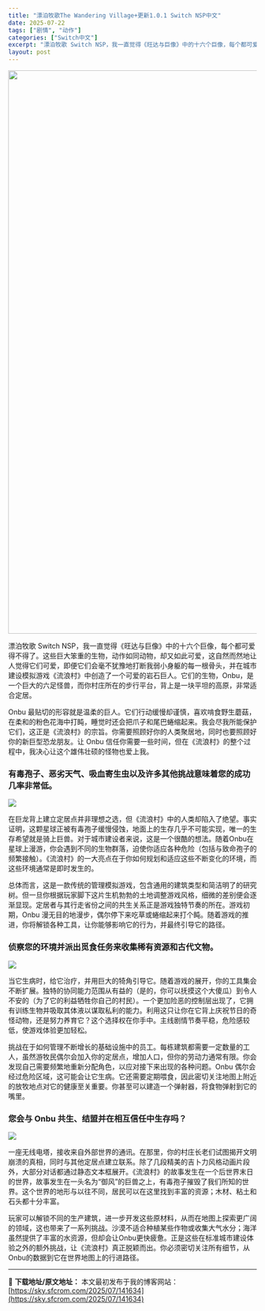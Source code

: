 ```yaml
---
title: "漂泊牧歌The Wandering Village+更新1.0.1 Switch NSP中文"
date: 2025-07-22
tags: ["剧情", "动作"]
categories: ["Switch中文"]
excerpt: "漂泊牧歌 Switch NSP，我一直觉得《旺达与巨像》中的十六个巨像，每个都可爱得不得了。这些巨大笨重的生物，动作如同动物，却又如此可爱，这自然而然地让人觉得它们可爱，即便它们会毫不犹豫地打断我弱小身躯的每一根骨头，并在城市建设模拟游戏《流浪村》中创造了一个可爱的岩石巨人。它们的生物，Onbu，是&hellip;"
layout: post
---
```


<img class="aligncenter size-full wp-image-141635" src="https://sky.sfcrom.com/wp-content/uploads/2025/07/2025072201433066.webp" alt="" width="700" height="1142" />

漂泊牧歌 Switch NSP，我一直觉得《旺达与巨像》中的十六个巨像，每个都可爱得不得了。这些巨大笨重的生物，动作如同动物，却又如此可爱，这自然而然地让人觉得它们可爱，即便它们会毫不犹豫地打断我弱小身躯的每一根骨头，并在城市建设模拟游戏《流浪村》中创造了一个可爱的岩石巨人。它们的生物，Onbu，是一个巨大的六足怪兽，而你村庄所在的步行平台，背上是一块平坦的高原，非常适合定居。

Onbu 最贴切的形容就是温柔的巨人。它们行动缓慢却谨慎，喜欢啃食野生蘑菇，在柔和的粉色花海中打盹，睡觉时还会把爪子和尾巴蜷缩起来。我会尽我所能保护它们，这正是《流浪村》的宗旨。你需要照顾好你的人类聚居地，同时也要照顾好你的新巨型恐龙朋友。让 Onbu 信任你需要一些时间，但在《流浪村》的整个过程中，我决心让这个雄伟壮硕的怪物也爱上我。
<h3>有毒孢子、恶劣天气、吸血寄生虫以及许多其他挑战意味着您的成功几率非常低。</h3>
<img src="https://img-eshop.cdn.nintendo.net/i/3b7d907310f3b75c5bf241b25f5a34204036fed034456efb9dbf6cde9d6b69be.jpg?w=1000" />

在巨龙背上建立定居点并非理想之选，但《流浪村》中的人类却陷入了绝望。事实证明，这颗星球正被有毒孢子缓慢侵蚀，地面上的生存几乎不可能实现，唯一的生存希望就是骑上巨兽。对于城市建设者来说，这是一个很酷的想法。随着Onbu在星球上漫游，你会遇到不同的生物群落，迫使你适应各种危险（包括与致命孢子的频繁接触）。《流浪村》的一大亮点在于你如何规划和适应这些不断变化的环境，而这些环境通常是即时发生的。

总体而言，这是一款传统的管理模拟游戏，包含通用的建筑类型和简洁明了的研究树。但一旦你根据玩家脚下这片生机勃勃的土地调整游戏风格，细微的差别便会逐渐显现。定居者与其行走省份之间的共生关系正是游戏独特节奏的所在。游戏初期，Onbu 漫无目的地漫步，偶尔停下来吃草或蜷缩起来打个盹。随着游戏的推进，你将解锁各种工具，让你能够影响它的行为，并最终引导它的路径。
<h3>侦察您的环境并派出觅食任务来收集稀有资源和古代文物。</h3>
<img src="https://img-eshop.cdn.nintendo.net/i/2cbdab43bad591fd71439dfc259f8b02cdc8f1906b62a418c00cbc8f745595d5.jpg?w=1000" />

当它生病时，给它治疗，并用巨大的犄角引导它。随着游戏的展开，你的工具集会不断扩展。独特的协同能力范围从有益的（是的，你可以抚摸这个大傻瓜）到令人不安的（为了它的利益牺牲你自己的村民）。一个更加险恶的控制层出现了，它拥有训练生物并吸取其体液以谋取私利的能力。利用这只让你在它背上庆祝节日的奇怪动物，还是努力养育它？这个选择权在你手中。主线剧情节奏平稳，危险感较低，使游戏体验更加轻松。

挑战在于如何管理不断增长的基础设施中的员工。每栋建筑都需要一定数量的工人，虽然游牧民偶尔会加入你的定居点，增加人口，但你的劳动力通常有限。你会发现自己需要频繁地重新分配角色，以应对接下来出现的各种问题。Onbu 偶尔会经过危险区域，这可能会让它生病。它还需要定期喂食，因此密切关注地图上附近的放牧地点对它的健康至关重要。你甚至可以建造一个弹射器，将食物弹射到它的嘴里。
<h3>您会与 Onbu 共生、结盟并在相互信任中生存吗？</h3>
<img src="https://img-eshop.cdn.nintendo.net/i/ba00c1b18109c734e294ea1c8c741f020e8fb63da2482811c37b0f293612cea6.jpg?w=1000" />

一座无线电塔，接收来自外部世界的通讯。在那里，你的村庄长老们试图揭开文明崩溃的真相，同时与其他定居点建立联系。除了几段精美的吉卜力风格动画片段外，大部分对话都通过静态文本框展开。《流浪村》的故事发生在一个后世界末日的世界，故事发生在一头名为“御风”的巨兽之上，有毒孢子摧毁了我们所知的世界。这个世界的地形与以往不同，居民可以在这里找到丰富的资源；木材、粘土和石头都十分丰富。

玩家可以解锁不同的生产建筑，进一步开发这些原材料，从而在地图上探索更广阔的领域，这也带来了一系列挑战。沙漠不适合种植某些作物或收集大气水分；海洋虽然提供了丰富的水资源，但却会让Onbu更快疲惫。正是这些在标准城市建设体验之外的额外挑战，让《流浪村》真正脱颖而出。你必须密切关注所有细节，从Onbu的数据到它在世界地图上的行进路径。

---
📖 **下载地址/原文地址：** 本文最初发布于我的博客网站：[https://sky.sfcrom.com/2025/07/141634](https://sky.sfcrom.com/2025/07/141634)
